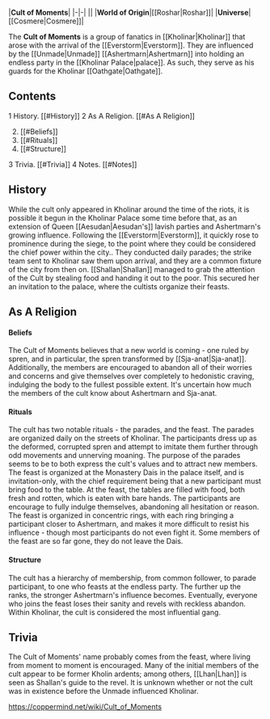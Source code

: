 |**Cult of Moments**|
|-|-|
||
|**World of Origin**|[[Roshar\|Roshar]]|
|**Universe**|[[Cosmere\|Cosmere]]|

The **Cult of Moments** is a group of fanatics in [[Kholinar\|Kholinar]] that arose with the arrival of the [[Everstorm\|Everstorm]].
They are influenced by the [[Unmade\|Unmade]] [[Ashertmarn\|Ashertmarn]] into holding an endless party in the [[Kholinar Palace\|palace]]. As such, they serve as his guards for the Kholinar [[Oathgate\|Oathgate]].

## Contents

1 History. [[#History]] 
2 As A Religion. [[#As A Religion]] 

2. [[#Beliefs]] 
2. [[#Rituals]] 
2. [[#Structure]] 


3 Trivia. [[#Trivia]] 
4 Notes. [[#Notes]] 


## History
While the cult only appeared in Kholinar around the time of the riots, it is possible it begun in the Kholinar Palace some time before that, as an extension of Queen [[Aesudan\|Aesudan's]] lavish parties and Ashertmarn's growing influence. Following the [[Everstorm\|Everstorm]], it quickly rose to prominence during the siege, to the point where they could be considered the chief power within the city.. They conducted daily parades; the strike team sent to Kholinar saw them upon arrival, and they are a common fixture of the city from then on.
[[Shallan\|Shallan]] managed to grab the attention of the Cult by stealing food and handing it out to the poor. This secured her an invitation to the palace, where the cultists organize their feasts.

## As A Religion
#### Beliefs
The Cult of Moments believes that a new world is coming - one ruled by spren, and in particular, the spren transformed by [[Sja-anat\|Sja-anat]]. Additionally, the members are encouraged to abandon all of their worries and concerns and give themselves over completely to hedonistic craving, indulging the body to the fullest possible extent.
It's uncertain how much the members of the cult know about Ashertmarn and Sja-anat.

#### Rituals
The cult has two notable rituals - the parades, and the feast. The parades are organized daily on the streets of Kholinar. The participants dress up as the deformed, corrupted spren and attempt to imitate them further through odd movements and unnerving moaning. The purpose of the parades seems to be to both express the cult's values and to attract new members.
The feast is organized at the Monastery Dais in the palace itself, and is invitation-only, with the chief requirement being that a new participant must bring food to the table. At the feast, the tables are filled with food, both fresh and rotten, which is eaten with bare hands. The participants are encourage to fully indulge themselves, abandoning all hesitation or reason. The feast is organized in concentric rings, with each ring bringing a participant closer to Ashertmarn, and makes it more difficult to resist his influence - though most participants do not even fight it. Some members of the feast are so far gone, they do not leave the Dais.

#### Structure
The cult has a hierarchy of membership, from common follower, to parade participant, to one who feasts at the endless party. The further up the ranks, the stronger Ashertmarn's influence becomes. Eventually, everyone who joins the feast loses their sanity and revels with reckless abandon.
Within Kholinar, the cult is considered the most influential gang.

## Trivia
The Cult of Moments' name probably comes from the feast, where living from moment to moment is encouraged.
Many of the initial members of the cult appear to be former Kholin ardents; among others, [[Lhan\|Lhan]] is seen as Shallan's guide to the revel.
It is unknown whether or not the cult was in existence before the Unmade influenced Kholinar.


https://coppermind.net/wiki/Cult_of_Moments